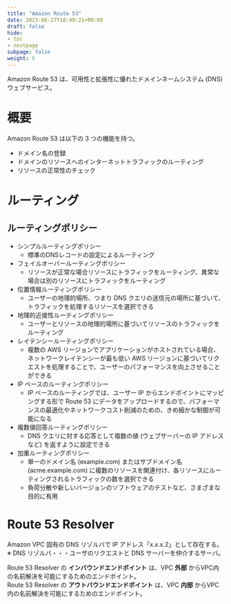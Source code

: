 ```yaml
---
title: "Amazon Route 53"
date: 2023-06-27T18:49:21+09:00
draft: false
hide:
- toc
- nextpage
subpage: false
weight: 5
---
```


Amazon Route 53 は、可用性と拡張性に優れたドメインネームシステム (DNS) ウェブサービス。

<!--more-->

# 概要

Amazon Route 53 は以下の 3 つの機能を持つ。

- ドメイン名の登録
- ドメインのリソースへのインターネットトラフィックのルーティング
- リソースの正常性のチェック

# ルーティング

## ルーティングポリシー

- シンプルルーティングポリシー
  - 標準のDNSレコードの設定によるルーティング
- フェイルオーバールーティングポリシー
  - リソースが正常な場合リソースにトラフィックをルーティング、異常な場合は別のリソースにトラフィックをルーティング
- 位置情報ルーティングポリシー
  - ユーザーの地理的場所、つまり DNS クエリの送信元の場所に基づいて、トラフィックを処理するリソースを選択できる
- 地理的近接性ルーティングポリシー
  - ユーザーとリソースの地理的場所に基づいてリソースのトラフィックをルーティング
- レイテンシールーティングポリシー
  - 複数の AWS リージョンでアプリケーションがホストされている場合、ネットワークレイテンシーが最も低い AWS リージョンに基づいてリクエストを処理することで、ユーザーのパフォーマンスを向上させることができる
- IP ベースのルーティングポリシー
  - IP ベースのルーティングでは、ユーザー IP からエンドポイントにマッピングする形で Route 53 にデータをアップロードするので、パフォーマンスの最適化やネットワークコスト削減のための、きめ細かな制御が可能になる
- 複数値回答ルーティングポリシー
  - DNS クエリに対する応答として複数の値 (ウェブサーバーの IP アドレスなど) を返すように設定できる
- 加重ルーティングポリシー
  - 単一のドメイン名 (example.com) またはサブドメイン名 (acme.example.com) に複数のリソースを関連付け、各リソースにルーティングされるトラフィックの数を選択できる
  - 負荷分散や新しいバージョンのソフトウェアのテストなど、さまざまな目的に有用

# Route 53 Resolver

Amazon VPC 固有の DNS リゾルバで IP アドレス「x.x.x.2」として存在する。  
※ DNS リゾルバ・・・ユーザのリクエストと DNS サーバーを仲介するサーバ。

Route 53 Resolver の **インバウンドエンドポイント** は、VPC **外部** からVPC内の名前解決を可能にするためのエンドポイント。  
Route 53 Resolver の **アウトバウンドエンドポイント** は、VPC **内部** からVPC内の名前解決を可能にするためのエンドポイント。
